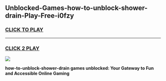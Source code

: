 
## Unblocked-Games-how-to-unblock-shower-drain-Play-Free-i0fzy
<h3>
<a href="https://premium76.site?title=how-to-unblock-shower-drain&ref=20M">CLICK TO PLAY</a></h3>
<hr>

<h3>
<a href="https://premium76.site?title=how-to-unblock-shower-drain&ref=20M">CLICK 2 PLAY</a>
  
</h3>

<a href="https://premium76.site?title=how-to-unblock-shower-drain&ref=19M"><img src="https://clearcache.store/games.png"></a>


**how-to-unblock-shower-drain games unblocked: Your Gateway to Fun and Accessible Online Gaming**
